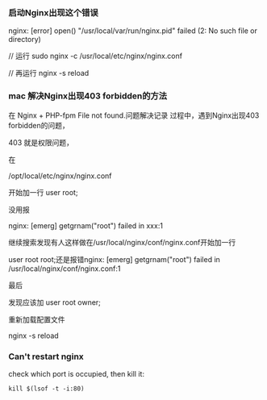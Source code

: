 ### 启动Nginx出现这个错误
nginx: [error] open() "/usr/local/var/run/nginx.pid" failed (2: No such file or directory)

// 运行
sudo nginx -c /usr/local/etc/nginx/nginx.conf

// 再运行
nginx -s reload

### mac 解决Nginx出现403 forbidden的方法

在 Nginx + PHP-fpm File not found.问题解决记录 过程中，遇到Nginx出现403 forbidden的问题，

403 就是权限问题，

在

/opt/local/etc/nginx/nginx.conf

开始加一行
user root;

没用报

nginx: [emerg] getgrnam("root") failed in xxx:1

继续搜索发现有人这样做在/usr/local/nginx/conf/nginx.conf开始加一行

user root root;还是报错nginx: [emerg] getgrnam("root") failed in /usr/local/nginx/conf/nginx.conf:1

最后

发现应该加 user root owner;

重新加载配置文件

nginx -s reload


### Can't restart nginx
check which port is occupied, then kill it:

``` shell
kill $(lsof -t -i:80)
```